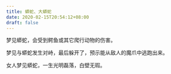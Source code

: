 ```yaml
---
title: 蟒蛇、大蟒蛇
date: 2020-02-15T20:54:12+08:00
draft: false
---
```


梦见蟒蛇，会受到鳄鱼或其它爬行动物的伤害。<br>


梦见与蟒蛇发生对峙，最后躲开了，预示能从敌人的魔爪中逃跑出来。<br>


女人梦见蟒蛇，一生光明磊落，白壁无瑕。<br>

